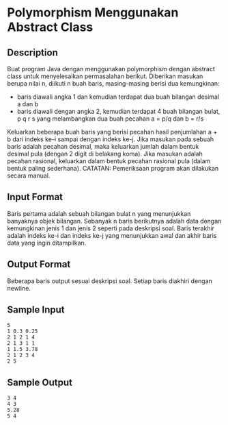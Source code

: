# Polymorphism Menggunakan Abstract Class

## Description
Buat program Java dengan menggunakan polymorphism dengan abstract class untuk menyelesaikan permasalahan berikut. Diberikan masukan berupa nilai n, diikuti n buah baris, masing-masing berisi dua kemungkinan:

- baris diawali angka 1 dan kemudian terdapat dua buah bilangan desimal a dan b
- baris diawali dengan angka 2, kemudian terdapat 4 buah bilangan bulat, p q r s yang melambangkan dua buah pecahan a = p/q dan b = r/s

Keluarkan beberapa buah baris yang berisi pecahan hasil penjumlahan a + b dari indeks ke-i sampai dengan indeks ke-j. Jika masukan pada sebuah baris adalah pecahan desimal, maka keluarkan jumlah dalam bentuk desimal pula (dengan 2 digit di belakang koma). Jika masukan adalah pecahan rasional, keluarkan dalam bentuk pecahan rasional pula (dalam bentuk paling sederhana). CATATAN: Pemeriksaan program akan dilakukan secara manual.

## Input Format
Baris pertama adalah sebuah bilangan bulat n yang menunjukkan banyaknya objek bilangan. Sebanyak n baris berikutnya adalah data dengan kemungkinan jenis 1 dan jenis 2 seperti pada deskripsi soal. Baris terakhir adalah indeks ke-i dan indeks ke-j yang menunjukkan awal dan akhir baris data yang ingin ditampilkan.

## Output Format
Beberapa baris output sesuai deskripsi soal. Setiap baris diakhiri dengan newline.

## Sample Input
```
5
1 0.3 0.25
2 1 2 1 4
2 1 3 1 1
1 1.5 3.78
2 1 2 3 4
2 5
```

## Sample Output
```
3 4
4 3
5.28
5 4
```